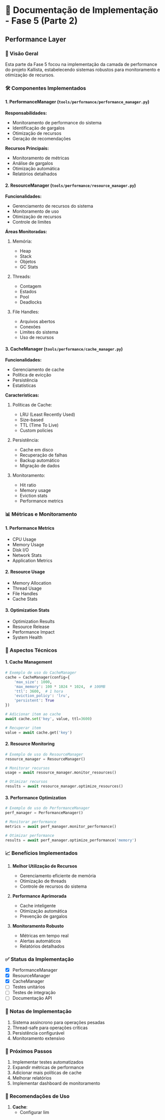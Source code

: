 # 📝 Documentação de Implementação - Fase 5 (Parte 2)
## Performance Layer

### 🚀 Visão Geral
Esta parte da Fase 5 focou na implementação da camada de performance do projeto Kallista, estabelecendo sistemas robustos para monitoramento e otimização de recursos.

### 🛠 Componentes Implementados

#### 1. PerformanceManager (`tools/performance/performance_manager.py`)
**Responsabilidades:**
- Monitoramento de performance do sistema
- Identificação de gargalos
- Otimização de recursos
- Geração de recomendações

**Recursos Principais:**
- Monitoramento de métricas
- Análise de gargalos
- Otimização automática
- Relatórios detalhados

#### 2. ResourceManager (`tools/performance/resource_manager.py`)
**Funcionalidades:**
- Gerenciamento de recursos do sistema
- Monitoramento de uso
- Otimização de recursos
- Controle de limites

**Áreas Monitoradas:**
1. Memória:
   - Heap
   - Stack
   - Objetos
   - GC Stats

2. Threads:
   - Contagem
   - Estados
   - Pool
   - Deadlocks

3. File Handles:
   - Arquivos abertos
   - Conexões
   - Limites do sistema
   - Uso de recursos

#### 3. CacheManager (`tools/performance/cache_manager.py`)
**Funcionalidades:**
- Gerenciamento de cache
- Política de evicção
- Persistência
- Estatísticas

**Características:**
1. Políticas de Cache:
   - LRU (Least Recently Used)
   - Size-based
   - TTL (Time To Live)
   - Custom policies

2. Persistência:
   - Cache em disco
   - Recuperação de falhas
   - Backup automático
   - Migração de dados

3. Monitoramento:
   - Hit ratio
   - Memory usage
   - Eviction stats
   - Performance metrics

### 📊 Métricas e Monitoramento

#### 1. Performance Metrics
- CPU Usage
- Memory Usage
- Disk I/O
- Network Stats
- Application Metrics

#### 2. Resource Usage
- Memory Allocation
- Thread Usage
- File Handles
- Cache Stats

#### 3. Optimization Stats
- Optimization Results
- Resource Release
- Performance Impact
- System Health

### 🔧 Aspectos Técnicos

#### 1. Cache Management
```python
# Exemplo de uso do CacheManager
cache = CacheManager(config={
    'max_size': 1000,
    'max_memory': 100 * 1024 * 1024,  # 100MB
    'ttl': 3600,  # 1 hora
    'eviction_policy': 'lru',
    'persistent': True
})

# Adicionar item ao cache
await cache.set('key', value, ttl=3600)

# Recuperar item
value = await cache.get('key')
```

#### 2. Resource Monitoring
```python
# Exemplo de uso do ResourceManager
resource_manager = ResourceManager()

# Monitorar recursos
usage = await resource_manager.monitor_resources()

# Otimizar recursos
results = await resource_manager.optimize_resources()
```

#### 3. Performance Optimization
```python
# Exemplo de uso do PerformanceManager
perf_manager = PerformanceManager()

# Monitorar performance
metrics = await perf_manager.monitor_performance()

# Otimizar performance
results = await perf_manager.optimize_performance('memory')
```

### 📈 Benefícios Implementados

1. **Melhor Utilização de Recursos**
   - Gerenciamento eficiente de memória
   - Otimização de threads
   - Controle de recursos do sistema

2. **Performance Aprimorada**
   - Cache inteligente
   - Otimização automática
   - Prevenção de gargalos

3. **Monitoramento Robusto**
   - Métricas em tempo real
   - Alertas automáticos
   - Relatórios detalhados

### ✅ Status da Implementação
- [x] PerformanceManager
- [x] ResourceManager
- [x] CacheManager
- [ ] Testes unitários
- [ ] Testes de integração
- [ ] Documentação API

### 📝 Notas de Implementação
1. Sistema assíncrono para operações pesadas
2. Thread-safe para operações críticas
3. Persistência configurável
4. Monitoramento extensivo

### 🔄 Próximos Passos
1. Implementar testes automatizados
2. Expandir métricas de performance
3. Adicionar mais políticas de cache
4. Melhorar relatórios
5. Implementar dashboard de monitoramento

### 🎯 Recomendações de Uso

1. **Cache**:
   - Configurar lim